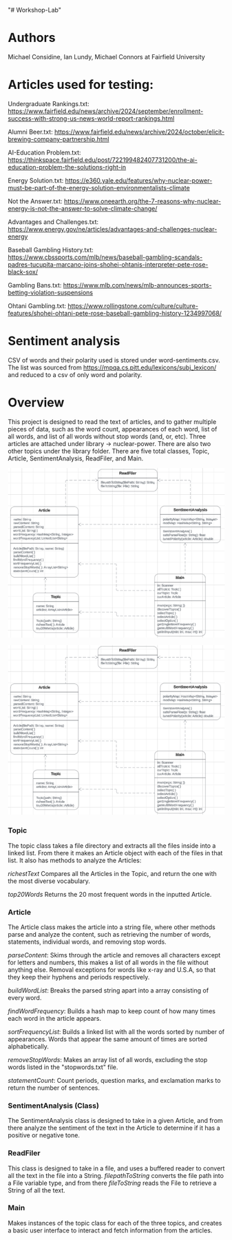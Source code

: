 "# Workshop-Lab" 

# **Authors**
Michael Considine, Ian Lundy, Michael Connors at Fairfield University

# **Articles used for testing:**

Undergraduate Rankings.txt: https://www.fairfield.edu/news/archive/2024/september/enrollment-success-with-strong-us-news-world-report-rankings.html

Alumni Beer.txt: https://www.fairfield.edu/news/archive/2024/october/elicit-brewing-company-partnership.html

AI-Education Problem.txt: https://thinkspace.fairfield.edu/post/722199482407731200/the-ai-education-problem-the-solutions-right-in

Energy Solution.txt: https://e360.yale.edu/features/why-nuclear-power-must-be-part-of-the-energy-solution-environmentalists-climate

Not the Answer.txt: https://www.oneearth.org/the-7-reasons-why-nuclear-energy-is-not-the-answer-to-solve-climate-change/

Advantages and Challenges.txt: https://www.energy.gov/ne/articles/advantages-and-challenges-nuclear-energy

Baseball Gambling History.txt: https://www.cbssports.com/mlb/news/baseball-gambling-scandals-padres-tucupita-marcano-joins-shohei-ohtanis-interpreter-pete-rose-black-sox/

Gambling Bans.txt: https://www.mlb.com/news/mlb-announces-sports-betting-violation-suspensions

Ohtani Gambling.txt: https://www.rollingstone.com/culture/culture-features/shohei-ohtani-pete-rose-baseball-gambling-history-1234997068/

# **Sentiment analysis**

CSV of words and their polarity used is stored under word-sentiments.csv. The list was sourced from https://mpqa.cs.pitt.edu/lexicons/subj_lexicon/ and reduced to a csv of only word and polarity.

# **Overview**

This project is designed to read the text of articles, and to gather multiple pieces of data, such as the word count, appearances of each word, list of all words, and list of all words without stop words (and, or, etc). Three articles are attached under library -> nuclear-power. There are also two other topics under the library folder. There are five total classes, Topic, Article, SentimentAnalysis, ReadFiler, and Main.

![alt text][UML]

[UML]: https://github.com/ian-lundy27/Workshop-Lab/blob/main/UML%20Diagram.png

![alt_text](UML%20Diagram.png)

### Topic

The topic class takes a file directory and extracts all the files inside into a linked list. From there it makes an Article object with each of the files in that list. It also has methods to analyze the Articles:

*richestText* Compares all the Articles in the Topic, and return the one with the most diverse vocabulary.

*top20Words* Returns the 20 most frequent words in the inputted Article.

### Article

The Article class makes the article into a string file, where other methods parse and analyze the content, such as retrieving the number of words, statements, individual words, and removing stop words.

*parseContent*: Skims through the article and removes all characters except for letters and numbers, this makes a list of all words in the file without anything else. Removal exceptions for words like x-ray and U.S.A, so that they keep their hyphens and periods respectively.

*buildWordList*: Breaks the parsed string apart into a array consisting of every word.

*findWordFrequency*: Builds a hash map to keep count of how many times each word in the article appears.

*sortFrequencyList*: Builds a linked list with all the words sorted by number of appearances. Words that appear the same amount of times are sorted alphabetically.

*removeStopWords*: Makes an array list of all words, excluding the stop words listed in the "stopwords.txt" file.

*statementCount*: Count periods, question marks, and exclamation marks to return the number of sentences.

### SentimentAnalysis (Class)
The SentimentAnalysis class is designed to take in a given Article, and from there analyze the sentiment of the text in the Article to determine if it has a positive or negative tone.

### ReadFiler
This class is designed to take in a file, and uses a buffered reader to convert all the text in the file into a String. *filepathToString* converts the file path into a File variable type, and from there *fileToString* reads the File to retrieve a String of all the text.

### Main
Makes instances of the topic class for each of the three topics, and creates a basic user interface to interact and fetch information from the articles.